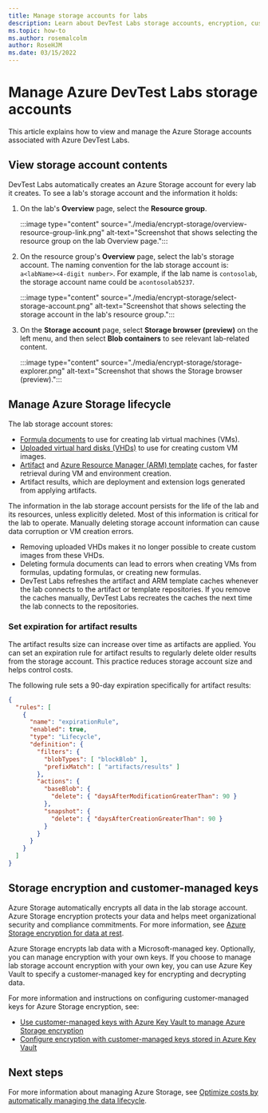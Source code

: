 ```yaml
---
title: Manage storage accounts for labs
description: Learn about DevTest Labs storage accounts, encryption, customer-managed keys, and setting expiration dates for artifact results storage.
ms.topic: how-to
ms.author: rosemalcolm
author: RoseHJM
ms.date: 03/15/2022
---
```


# Manage Azure DevTest Labs storage accounts

This article explains how to view and manage the Azure Storage accounts associated with Azure DevTest Labs.

## View storage account contents

DevTest Labs automatically creates an Azure Storage account for every lab it creates. To see a lab's storage account and the information it holds:

1. On the lab's **Overview** page, select the **Resource group**.

   :::image type="content" source="./media/encrypt-storage/overview-resource-group-link.png" alt-text="Screenshot that shows selecting the resource group on the lab Overview page.":::

1. On the resource group's **Overview** page, select the lab's storage account. The naming convention for the lab storage account is: `a<labName><4-digit number>`. For example, if the lab name is `contosolab`, the storage account name could be `acontosolab5237`. 

   :::image type="content" source="./media/encrypt-storage/select-storage-account.png" alt-text="Screenshot that shows selecting the storage account in the lab's resource group.":::

3. On the **Storage account** page, select **Storage browser (preview)** on the left menu, and then select **Blob containers** to see relevant lab-related content.

   :::image type="content" source="./media/encrypt-storage/storage-explorer.png" alt-text="Screenshot that shows the Storage browser (preview).":::

## Manage Azure Storage lifecycle

The lab storage account stores:

- [Formula documents](devtest-lab-manage-formulas.md) to use for creating lab virtual machines (VMs).
- [Uploaded virtual hard disks (VHDs)](devtest-lab-create-template.md) to use for creating custom VM images.
- [Artifact](add-artifact-vm.md) and [Azure Resource Manager (ARM) template](devtest-lab-create-environment-from-arm.md) caches, for faster retrieval during VM and environment creation.
- Artifact results, which are deployment and extension logs generated from applying artifacts.

The information in the lab storage account persists for the life of the lab and its resources, unless explicitly deleted. Most of this information is critical for the lab to operate. Manually deleting storage account information can cause data corruption or VM creation errors.

- Removing uploaded VHDs makes it no longer possible to create custom images from these VHDs.
- Deleting formula documents can lead to errors when creating VMs from formulas, updating formulas, or creating new formulas.
- DevTest Labs refreshes the artifact and ARM template caches whenever the lab connects to the artifact or template repositories. If you remove the caches manually, DevTest Labs recreates the caches the next time the lab connects to the repositories.

### Set expiration for artifact results

The artifact results size can increase over time as artifacts are applied. You can set an expiration rule for artifact results to regularly delete older results from the storage account. This practice reduces storage account size and helps control costs.

The following rule sets a 90-day expiration specifically for artifact results:

```json
{
  "rules": [
    {
      "name": "expirationRule",
      "enabled": true,
      "type": "Lifecycle",
      "definition": {
        "filters": {
          "blobTypes": [ "blockBlob" ],
          "prefixMatch": [ "artifacts/results" ]
        },
        "actions": {
          "baseBlob": {
            "delete": { "daysAfterModificationGreaterThan": 90 }
          },
          "snapshot": {
            "delete": { "daysAfterCreationGreaterThan": 90 }
          }
        }
      }
    }
  ]
}
```

## Storage encryption and customer-managed keys

Azure Storage automatically encrypts all data in the lab storage account. Azure Storage encryption protects your data and helps meet organizational security and compliance commitments. For more information, see [Azure Storage encryption for data at rest](../storage/common/storage-service-encryption.md).

Azure Storage encrypts lab data with a Microsoft-managed key. Optionally, you can manage encryption with your own keys. If you choose to manage lab storage account encryption with your own key, you can use Azure Key Vault to  specify a customer-managed key for encrypting and decrypting data.

For more information and instructions on configuring customer-managed keys for Azure Storage encryption, see:

- [Use customer-managed keys with Azure Key Vault to manage Azure Storage encryption](../storage/common/customer-managed-keys-overview.md)
- [Configure encryption with customer-managed keys stored in Azure Key Vault](../storage/common/customer-managed-keys-configure-key-vault.md)

## Next steps

For more information about managing Azure Storage, see [Optimize costs by automatically managing the data lifecycle](../storage/blobs/lifecycle-management-overview.md).